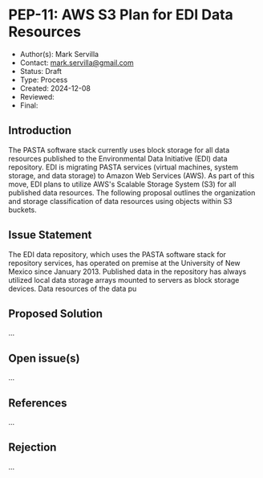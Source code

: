 # PEP-11: AWS S3 Plan for EDI Data Resources

- Author(s): Mark Servilla
- Contact: mark.servilla@gmail.com
- Status: Draft
- Type: Process
- Created: 2024-12-08
- Reviewed:
- Final:


## Introduction

The PASTA software stack currently uses block storage for all data resources published to the Environmental Data Initiative (EDI) data repository. EDI is migrating PASTA services (virtual machines, system storage, and data storage) to Amazon Web Services (AWS). As part of this move, EDI plans to utilize AWS's Scalable Storage System (S3) for all published data resources. The following proposal outlines the organization and storage classification of data resources using objects within S3 buckets.

## Issue Statement

The EDI data repository, which uses the PASTA software stack for repository services, has operated on premise at the University of New Mexico since January 2013. Published data in the repository has always utilized local data storage arrays mounted to servers as block storage devices. Data resources of the data pu

## Proposed Solution

...

## Open issue(s)

...

## References

...

## Rejection

...
